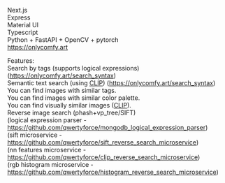 Next.js <br>
Express <br>
Material UI <br>
Typescript <br> 
Python + FastAPI + OpenCV + pytorch <br>
https://onlycomfy.art
 
 
Features: <br>
Search by tags (supports logical expressions) (https://onlycomfy.art/search_syntax) <br>
Semantic text search (using [CLIP](https://github.com/openai/CLIP)) (https://onlycomfy.art/search_syntax) <br>
You can find images with similar tags. <br>
You can find images with similar color palette. <br>
You can find visually similar images ([CLIP](https://github.com/openai/CLIP)). <br>
Reverse image search (phash+vp_tree/SIFT) <br>
(logical expression parser - https://github.com/qwertyforce/mongodb_logical_expression_parser)<br>
(sift  microservice - https://github.com/qwertyforce/sift_reverse_search_microservice)<br>
(nn features microservice - https://github.com/qwertyforce/clip_reverse_search_microservice)<br>
(rgb histogram microservice - https://github.com/qwertyforce/histogram_reverse_search_microservice)
